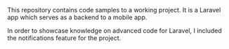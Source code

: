 This repository contains code samples to a working project.
It is a Laravel app which serves as a backend to a mobile app.

In order to showcase knowledge on advanced code for Laravel, I included the notifications feature for the project.
